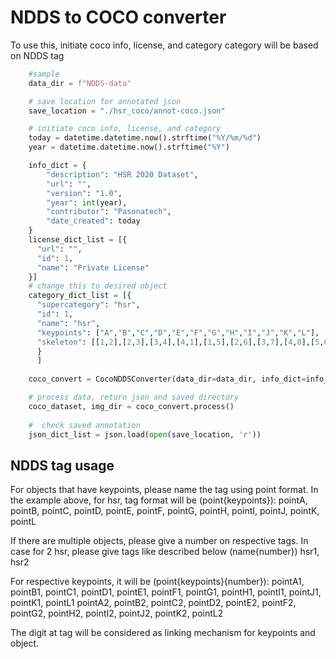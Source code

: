 # NDDS to COCO converter



To use this, initiate coco info, license, and category
category will be based on NDDS tag

```python
    #sample
    data_dir = f"NDDS-data"

    # save location for annotated json
    save_location = "./hsr_coco/annot-coco.json"

    # initiate coco info, license, and category
    today = datetime.datetime.now().strftime("%Y/%m/%d")
    year = datetime.datetime.now().strftime("%Y")

    info_dict = {
        "description": "HSR 2020 Dataset",
        "url": "",
        "version": "1.0",
        "year": int(year),
        "contributor": "Pasonatech",
        "date_created": today
    }
    license_dict_list = [{
      "url": "",
      "id": 1,
      "name": "Private License"
    }]
    # change this to desired object
    category_dict_list = [{
      "supercategory": "hsr",
      "id": 1,
      "name": "hsr",
      "keypoints": ["A","B","C","D","E","F","G","H","I","J","K","L"],
      "skeleton": [[1,2],[2,3],[3,4],[4,1],[1,5],[2,6],[3,7],[4,8],[5,6],[6,7],[7,8],[8,5],[5,9],[6,10],[7,11],[8,12],[9,10],[10,11],[11,12],[12,9]]
      }
      ]
    
    coco_convert = CocoNDDSConverter(data_dir=data_dir, info_dict=info_dict, license_dict_list=license_dict_list, category_dict_list=category_dict_list, save_path=save_location)

    # process data, return json and saved directory
    coco_dataset, img_dir = coco_convert.process()
    
    #  check saved annotation
    json_dict_list = json.load(open(save_location, 'r'))

```

## NDDS tag usage

For objects that have keypoints, please name the tag using point format.
In the example above, for hsr, tag format will be (point{keypoints}):
pointA, pointB, pointC, pointD, pointE, pointF, pointG, pointH, pointI, pointJ, pointK, pointL

If there are multiple objects, please give a number on respective tags.
In case for 2 hsr, please give tags like described below (name{number})
hsr1, hsr2

For respective keypoints, it will be (point{keypoints}{number}):
pointA1, pointB1, pointC1, pointD1, pointE1, pointF1, pointG1, pointH1, pointI1, pointJ1, pointK1, pointL1
pointA2, pointB2, pointC2, pointD2, pointE2, pointF2, pointG2, pointH2, pointI2, pointJ2, pointK2, pointL2

The digit at tag will be considered as linking mechanism for keypoints and object.
